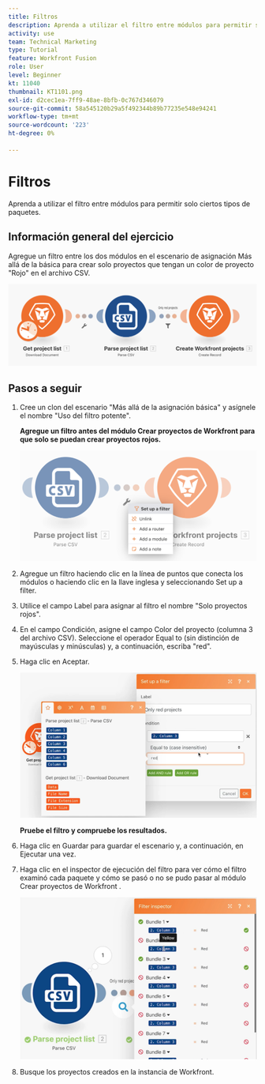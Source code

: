 ```yaml
---
title: Filtros
description: Aprenda a utilizar el filtro entre módulos para permitir solo ciertos tipos de paquetes.
activity: use
team: Technical Marketing
type: Tutorial
feature: Workfront Fusion
role: User
level: Beginner
kt: 11040
thumbnail: KT1101.png
exl-id: d2cec1ea-7ff9-48ae-8bfb-0c767d346079
source-git-commit: 58a545120b29a5f492344b89b77235e548e94241
workflow-type: tm+mt
source-wordcount: '223'
ht-degree: 0%

---
```


# Filtros

Aprenda a utilizar el filtro entre módulos para permitir solo ciertos tipos de paquetes.

## Información general del ejercicio

Agregue un filtro entre los dos módulos en el escenario de asignación Más allá de la básica para crear solo proyectos que tengan un color de proyecto &quot;Rojo&quot; en el archivo CSV.

![Filtros imagen 1](../12-exercises/assets/filters-walkthrough-1.png)

## Pasos a seguir

1. Cree un clon del escenario &quot;Más allá de la asignación básica&quot; y asígnele el nombre &quot;Uso del filtro potente&quot;.

   **Agregue un filtro antes del módulo Crear proyectos de Workfront para que solo se puedan crear proyectos rojos.**

   ![Filtros imagen 2](../12-exercises/assets/filters-walkthrough-2.png)

1. Agregue un filtro haciendo clic en la línea de puntos que conecta los módulos o haciendo clic en la llave inglesa y seleccionando Set up a filter.
1. Utilice el campo Label para asignar al filtro el nombre &quot;Solo proyectos rojos&quot;.
1. En el campo Condición, asigne el campo Color del proyecto (columna 3 del archivo CSV). Seleccione el operador Equal to (sin distinción de mayúsculas y minúsculas) y, a continuación, escriba &quot;red&quot;.
1. Haga clic en Aceptar.

   ![Filtros imagen 3](../12-exercises/assets/filters-walkthrough-3.png)

   **Pruebe el filtro y compruebe los resultados.**

1. Haga clic en Guardar para guardar el escenario y, a continuación, en Ejecutar una vez.
1. Haga clic en el inspector de ejecución del filtro para ver cómo el filtro examinó cada paquete y cómo se pasó o no se pudo pasar al módulo Crear proyectos de Workfront .

   ![Filtros imagen 4](../12-exercises/assets/filters-walkthrough-4.png)

1. Busque los proyectos creados en la instancia de Workfront.
